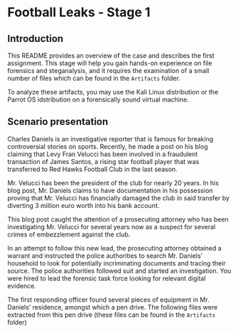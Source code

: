 # Football Leaks - Stage 1

## Introduction

This README provides an overview of the case and describes the first assignment. This stage will help
you gain hands-on experience on file forensics and steganalysis, and it requires the examination of a
small number of files which can be found in the `Artifacts` folder. 

To analyze these artifacts, you may use the Kali Linux distribution or the Parrot OS idstribution on a forensically sound virtual machine.


## Scenario presentation

Charles Daniels is an investigative reporter that is famous for breaking controversial stories on sports.
Recently, he made a post on his blog claiming that Levy Fran Velucci has been involved in a fraudulent
transaction of James Santos, a rising star football player that was transferred to Red Hawks Football Club
in the last season. 

Mr. Velucci has been the president of the club for nearly 20 years. In his blog post,
Mr. Daniels claims to have documentation in his possession proving that Mr. Velucci has financially
damaged the club in said transfer by diverting 3 million euro worth into his bank account.

This blog post caught the attention of a prosecuting attorney who has been
investigating Mr. Velucci for several years now as a suspect for several crimes of embezzlement against
the club. 

In an attempt to follow this new lead, the prosecuting attorney obtained a warrant and instructed
the police authorities to search Mr. Daniels’ household to look for potentially incriminating documents
and tracing their source. The police authorities followed suit and started an investigation. You were hired
to lead the forensic task force looking for relevant digital evidence.

The first responding officer found several pieces of equipment in Mr. Daniels’ residence, amongst
which a pen drive. The following files were extracted from this pen drive (these files can be found in the `Artifacts` folder)
